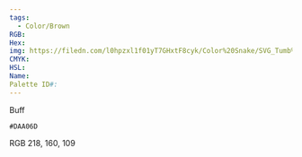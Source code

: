 ```yaml
---
tags:
  - Color/Brown
RGB: 
Hex: 
img: https://filedn.com/l0hpzxl1f01yT7GHxtF8cyk/Color%20Snake/SVG_Tumb%20Mass%20No%20Name/DAA06D.svg
CMYK: 
HSL: 
Name: 
Palette ID#:
---
```

Buff
```palette
#DAA06D
```
RGB 218, 160, 109